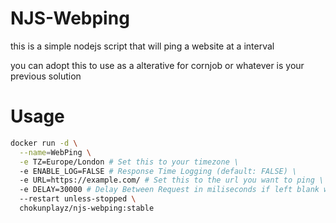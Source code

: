 # NJS-Webping

this is a simple nodejs script that will ping a website at a interval

you can adopt this to use as a alterative for cornjob or whatever is your previous solution

# Usage

```sh
docker run -d \
  --name=WebPing \
  -e TZ=Europe/London # Set this to your timezone \
  -e ENABLE_LOG=FALSE # Response Time Logging (default: FALSE) \
  -e URL=https://example.com/ # Set this to the url you want to ping \
  -e DELAY=30000 # Delay Between Request in miliseconds if left blank will default to 1m \
  --restart unless-stopped \
  chokunplayz/njs-webping:stable
```